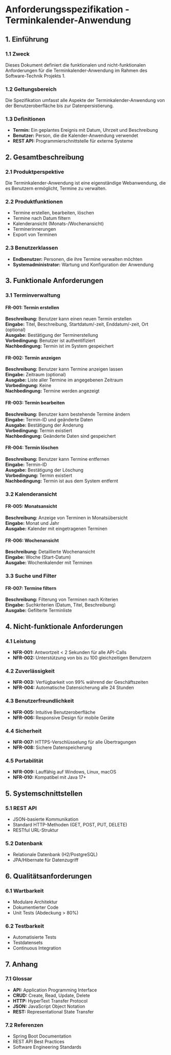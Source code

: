 # Anforderungsspezifikation - Terminkalender-Anwendung

## 1. Einführung

### 1.1 Zweck
Dieses Dokument definiert die funktionalen und nicht-funktionalen Anforderungen für die Terminkalender-Anwendung im Rahmen des Software-Technik Projekts 1.

### 1.2 Geltungsbereich
Die Spezifikation umfasst alle Aspekte der Terminkalender-Anwendung von der Benutzeroberfläche bis zur Datenpersistierung.

### 1.3 Definitionen
- **Termin:** Ein geplantes Ereignis mit Datum, Uhrzeit und Beschreibung
- **Benutzer:** Person, die die Kalender-Anwendung verwendet
- **REST API:** Programmierschnittstelle für externe Systeme

## 2. Gesamtbeschreibung

### 2.1 Produktperspektive
Die Terminkalender-Anwendung ist eine eigenständige Webanwendung, die es Benutzern ermöglicht, Termine zu verwalten.

### 2.2 Produktfunktionen
- Termine erstellen, bearbeiten, löschen
- Termine nach Datum filtern
- Kalenderansicht (Monats-/Wochenansicht)
- Terminerinnerungen
- Export von Terminen

### 2.3 Benutzerklassen
- **Endbenutzer:** Personen, die ihre Termine verwalten möchten
- **Systemadministrator:** Wartung und Konfiguration der Anwendung

## 3. Funktionale Anforderungen

### 3.1 Terminverwaltung

#### FR-001: Termin erstellen
**Beschreibung:** Benutzer kann einen neuen Termin erstellen  
**Eingabe:** Titel, Beschreibung, Startdatum/-zeit, Enddatum/-zeit, Ort (optional)  
**Ausgabe:** Bestätigung der Terminerstellung  
**Vorbedingung:** Benutzer ist authentifiziert  
**Nachbedingung:** Termin ist im System gespeichert  

#### FR-002: Termin anzeigen
**Beschreibung:** Benutzer kann Termine anzeigen lassen  
**Eingabe:** Zeitraum (optional)  
**Ausgabe:** Liste aller Termine im angegebenen Zeitraum  
**Vorbedingung:** Keine  
**Nachbedingung:** Termine werden angezeigt  

#### FR-003: Termin bearbeiten
**Beschreibung:** Benutzer kann bestehende Termine ändern  
**Eingabe:** Termin-ID und geänderte Daten  
**Ausgabe:** Bestätigung der Änderung  
**Vorbedingung:** Termin existiert  
**Nachbedingung:** Geänderte Daten sind gespeichert  

#### FR-004: Termin löschen
**Beschreibung:** Benutzer kann Termine entfernen  
**Eingabe:** Termin-ID  
**Ausgabe:** Bestätigung der Löschung  
**Vorbedingung:** Termin existiert  
**Nachbedingung:** Termin ist aus dem System entfernt  

### 3.2 Kalenderansicht

#### FR-005: Monatsansicht
**Beschreibung:** Anzeige von Terminen in Monatsübersicht  
**Eingabe:** Monat und Jahr  
**Ausgabe:** Kalender mit eingetragenen Terminen  

#### FR-006: Wochenansicht
**Beschreibung:** Detaillierte Wochenansicht  
**Eingabe:** Woche (Start-Datum)  
**Ausgabe:** Wochenkalender mit Terminen  

### 3.3 Suche und Filter

#### FR-007: Termine filtern
**Beschreibung:** Filterung von Terminen nach Kriterien  
**Eingabe:** Suchkriterien (Datum, Titel, Beschreibung)  
**Ausgabe:** Gefilterte Terminliste  

## 4. Nicht-funktionale Anforderungen

### 4.1 Leistung
- **NFR-001:** Antwortzeit < 2 Sekunden für alle API-Calls
- **NFR-002:** Unterstützung von bis zu 100 gleichzeitigen Benutzern

### 4.2 Zuverlässigkeit
- **NFR-003:** Verfügbarkeit von 99% während der Geschäftszeiten
- **NFR-004:** Automatische Datensicherung alle 24 Stunden

### 4.3 Benutzerfreundlichkeit
- **NFR-005:** Intuitive Benutzeroberfläche
- **NFR-006:** Responsive Design für mobile Geräte

### 4.4 Sicherheit
- **NFR-007:** HTTPS-Verschlüsselung für alle Übertragungen
- **NFR-008:** Sichere Datenspeicherung

### 4.5 Portabilität
- **NFR-009:** Lauffähig auf Windows, Linux, macOS
- **NFR-010:** Kompatibel mit Java 17+

## 5. Systemschnittstellen

### 5.1 REST API
- JSON-basierte Kommunikation
- Standard HTTP-Methoden (GET, POST, PUT, DELETE)
- RESTful URL-Struktur

### 5.2 Datenbank
- Relationale Datenbank (H2/PostgreSQL)
- JPA/Hibernate für Datenzugriff

## 6. Qualitätsanforderungen

### 6.1 Wartbarkeit
- Modulare Architektur
- Dokumentierter Code
- Unit Tests (Abdeckung > 80%)

### 6.2 Testbarkeit
- Automatisierte Tests
- Testdatensets
- Continuous Integration

## 7. Anhang

### 7.1 Glossar
- **API:** Application Programming Interface
- **CRUD:** Create, Read, Update, Delete
- **HTTP:** HyperText Transfer Protocol
- **JSON:** JavaScript Object Notation
- **REST:** Representational State Transfer

### 7.2 Referenzen
- Spring Boot Documentation
- REST API Best Practices
- Software Engineering Standards
